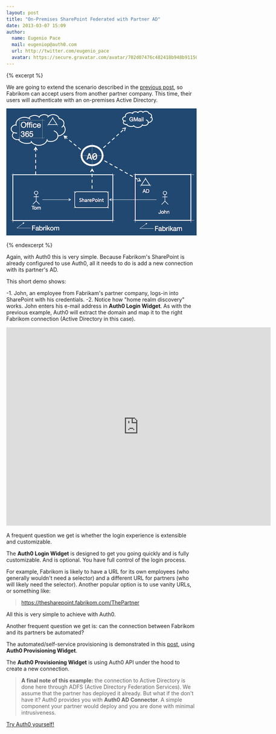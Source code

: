 ```yaml
---
layout: post
title: "On-Premises SharePoint Federated with Partner AD"
date: 2013-03-07 15:09
author: 
  name: Eugenio Pace
  mail: eugeniop@auth0.com
  url: http://twitter.com/eugenio_pace
  avatar: https://secure.gravatar.com/avatar/702d07476c482418b948b911504137a5?s=60
---
```


{% excerpt %} 

We are going to extend the scenario described in the [previous post](http://blog.auth0.com/2012/03/04/On-Premises-SharePoint-Federated-with-Office-365-and-Google/), so Fabrikom can accept users from another partner company. This time, their users will authenticate with an on-premises Active Directory.

![Federation Active Directory](/img/auth0-sp-O365-ad.png)

{% endexcerpt %} 

Again, with Auth0 this is very simple. Because Fabrikom's SharePoint is already configured to use Auth0, all it needs to do is add a new connection with its partner's AD.

This short demo shows:

-1. John, an employee from Fabrikam's partner company, logs-in into SharePoint with his credentials.
-2. Notice how "home realm discovery" works. John enters his e-mail address in __Auth0 Login Widget__. As with the previous example, Auth0 will extract the domain and map it to the right Fabrikom connection (Active Directory in this case). 

<iframe width="700" height="525" src="http://www.youtube.com/embed/xmGjp1pLbVE?rel=0" frameborder="0" allowfullscreen></iframe>

A frequent question we get is whether the login experience is extensible and customizable. 

The __Auth0 Login Widget__ is designed to get you going quickly and is fully customizable. And is optional. You have full control of the login process. 

For example, Fabrikom is likely to have a URL for its own employees (who generally wouldn't need a selector) and a different URL for partners (who will likely need the selector). Another popular option is to use vanity URLs, or something like:

>https://thesharepoint.fabrikom.com/ThePartner

All this is very simple to achieve with Auth0.

Another frequent question we get is: can the connection between Fabrikom and its partners be automated? 

The automated/self-service provisioning is demonstrated in this [post](http://blog.auth0.com/2012/02/28/SaaS-App-Federated-with-Office-365/), using __Auth0 Provisioning Widget__. 

The __Auth0 Provisioning Widget__ is using Auth0 API under the hood to create a new connection. 

> __A final note of this example:__ the connection to Active Directory is done here through ADFS (Active Directory Federation Services). We assume that the partner has deployed it already. But what if the don't have it?
Auth0 provides you with __Auth0 AD Connector__. A simple component your partner would deploy and you are done with minimal intrusiveness. 

[Try Auth0 yourself!](http://www.auth0.com)
